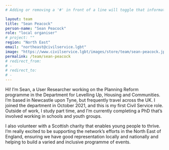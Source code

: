 ```yaml
---
# Adding or removing a '#' in front of a line will toggle that information off and on from being processed. 

layout: team
title: "Sean Peacock"
person-name: "Sean Peacock"
role: "local organiser"
# project: ""
region: "North East"
email: "northeast@civilservice.lgbt"
image: "https://www.civilservice.lgbt/images/store/team/sean-peacock.jpg"
permalink: /team/sean-peacock
# redirect_from: 
# - 
# redirect_to: 
# - 
---
```


Hi! I’m Sean, a User Researcher working on the Planning Reform programme in the Department for Levelling Up, Housing and Communities. I’m based in Newcastle upon Tyne, but frequently travel across the UK. I joined the department in October 2021, and this is my first Civil Service role. Outside of work, I study part time, and I’m currently completing a PhD that’s involved working in schools and youth groups. 

I also volunteer with a Scottish charity that enables young people to thrive. I’m really excited to be supporting the network’s efforts in the North East of England, ensuring we have good representation locally and nationally and helping to build a varied and inclusive programme of events.
